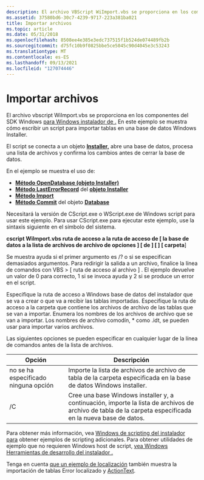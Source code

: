 ```yaml
---
description: El archivo VBScript WiImport.vbs se proporciona en los componentes del SDK de Windows para Windows Instalador de aplicaciones. En este ejemplo se muestra cómo escribir un script para importar tablas en una base de datos Windows Installer.
ms.assetid: 37580bd6-30c7-4239-9717-223a381ba021
title: Importar archivos
ms.topic: article
ms.date: 05/31/2018
ms.openlocfilehash: 8508ee4e385e3edc737515f1b524de074489fb2b
ms.sourcegitcommit: d75fc10b9f0825bbe5ce5045c90d4045e3c53243
ms.translationtype: MT
ms.contentlocale: es-ES
ms.lasthandoff: 09/13/2021
ms.locfileid: "127074446"
---
```

# <a name="import-files"></a>Importar archivos

El archivo vbscript WiImport.vbs se proporciona en los componentes del SDK Windows [para Windows instalador de .](platform-sdk-components-for-windows-installer-developers.md) En este ejemplo se muestra cómo escribir un script para importar tablas en una base de datos Windows Installer.

El script se conecta a un objeto [**Installer,**](installer-object.md) abre una base de datos, procesa una lista de archivos y confirma los cambios antes de cerrar la base de datos.

En el ejemplo se muestra el uso de:

-   [**Método OpenDatabase (objeto Installer)**](installer-opendatabase.md)
-   [**Método LastErrorRecord**](installer-lasterrorrecord.md) del [ **objeto Installer**](installer-object.md)
-   [**Método Import**](database-import.md)
-   [**Método Commit**](database-commit.md) del objeto [ **Database**](database-object.md)

Necesitará la versión de CScript.exe o WScript.exe de Windows script para usar este ejemplo. Para usar CScript.exe para ejecutar este ejemplo, use la sintaxis siguiente en el símbolo del sistema.

**cscript WiImport.vbs ruta de acceso a la ruta de acceso de \[ la base de datos a la lista de archivos de archivo de opciones \] \[ de \] \[ \] \[ carpeta**\]

Se muestra ayuda si el primer argumento es /? o si se especifican demasiados argumentos. Para redirigir la salida a un archivo, finalice la línea de comandos con VBS > \[ ruta de acceso al archivo \] . El ejemplo devuelve un valor de 0 para correcto, 1 si se invoca ayuda y 2 si se produce un error en el script.

Especifique la ruta de acceso a Windows base de datos del instalador que se va a crear o que va a recibir las tablas importadas. Especifique la ruta de acceso a la carpeta que contiene los archivos de archivo de las tablas que se van a importar. Enumera los nombres de los archivos de archivo que se van a importar. Los nombres de archivo comodín, \* como .idt, se pueden usar para importar varios archivos.

Las siguientes opciones se pueden especificar en cualquier lugar de la línea de comandos antes de la lista de archivos.



| Opción              | Descripción                                                                                                                          |
|---------------------|--------------------------------------------------------------------------------------------------------------------------------------|
| no se ha especificado ninguna opción | Importe la lista de archivos de archivo de tabla de la carpeta especificada en la base de datos Windows installer.                                |
| /C                  | Cree una base Windows installer y, a continuación, importe la lista de archivos de archivo de tabla de la carpeta especificada en la nueva base de datos. |



 

Para obtener más información, vea [Windows de scripting del instalador para](windows-installer-scripting-examples.md) obtener ejemplos de scripting adicionales. Para obtener utilidades de ejemplo que no requieren Windows host de script, [vea Windows Herramientas de desarrollo del instalador .](windows-installer-development-tools.md)

Tenga en cuenta [que un ejemplo de localización](a-localization-example.md) también muestra la importación de tablas Error localizado y [ActionText](importing-localized-error-and-actiontext-tables.md).

 

 



